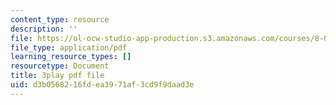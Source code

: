```yaml
---
content_type: resource
description: ''
file: https://ol-ocw-studio-app-production.s3.amazonaws.com/courses/8-01sc-classical-mechanics-fall-2016/d3b0568216fdea3971af3cd9f9daad3e_sffRo1-_D8E.pdf
file_type: application/pdf
learning_resource_types: []
resourcetype: Document
title: 3play pdf file
uid: d3b05682-16fd-ea39-71af-3cd9f9daad3e
---
```

